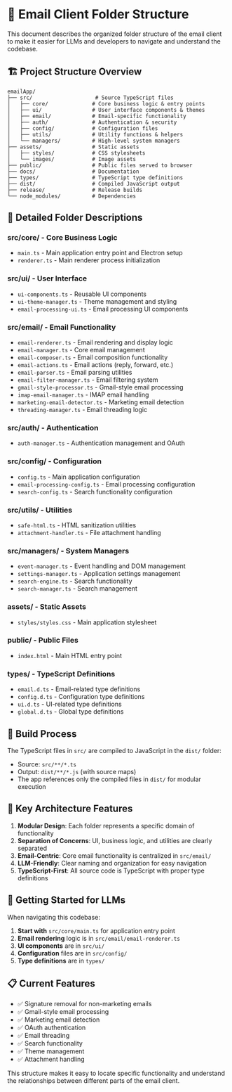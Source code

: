 # 📁 Email Client Folder Structure

This document describes the organized folder structure of the email client to make it easier for LLMs and developers to navigate and understand the codebase.

## 🏗️ **Project Structure Overview**

```
emailApp/
├── src/                    # Source TypeScript files
│   ├── core/              # Core business logic & entry points
│   ├── ui/                # User interface components & themes
│   ├── email/             # Email-specific functionality
│   ├── auth/              # Authentication & security
│   ├── config/            # Configuration files
│   ├── utils/             # Utility functions & helpers
│   └── managers/          # High-level system managers
├── assets/                # Static assets
│   ├── styles/            # CSS stylesheets
│   └── images/            # Image assets
├── public/                # Public files served to browser
├── docs/                  # Documentation
├── types/                 # TypeScript type definitions
├── dist/                  # Compiled JavaScript output
├── release/               # Release builds
└── node_modules/          # Dependencies
```

## 📂 **Detailed Folder Descriptions**

### **src/core/** - Core Business Logic
- `main.ts` - Main application entry point and Electron setup
- `renderer.ts` - Main renderer process initialization

### **src/ui/** - User Interface
- `ui-components.ts` - Reusable UI components
- `ui-theme-manager.ts` - Theme management and styling
- `email-processing-ui.ts` - Email processing UI components

### **src/email/** - Email Functionality
- `email-renderer.ts` - Email rendering and display logic
- `email-manager.ts` - Core email management
- `email-composer.ts` - Email composition functionality
- `email-actions.ts` - Email actions (reply, forward, etc.)
- `email-parser.ts` - Email parsing utilities
- `email-filter-manager.ts` - Email filtering system
- `gmail-style-processor.ts` - Gmail-style email processing
- `imap-email-manager.ts` - IMAP email handling
- `marketing-email-detector.ts` - Marketing email detection
- `threading-manager.ts` - Email threading logic

### **src/auth/** - Authentication
- `auth-manager.ts` - Authentication management and OAuth

### **src/config/** - Configuration
- `config.ts` - Main application configuration
- `email-processing-config.ts` - Email processing configuration
- `search-config.ts` - Search functionality configuration

### **src/utils/** - Utilities
- `safe-html.ts` - HTML sanitization utilities
- `attachment-handler.ts` - File attachment handling

### **src/managers/** - System Managers
- `event-manager.ts` - Event handling and DOM management
- `settings-manager.ts` - Application settings management
- `search-engine.ts` - Search functionality
- `search-manager.ts` - Search management

### **assets/** - Static Assets
- `styles/styles.css` - Main application stylesheet

### **public/** - Public Files
- `index.html` - Main HTML entry point

### **types/** - TypeScript Definitions
- `email.d.ts` - Email-related type definitions
- `config.d.ts` - Configuration type definitions
- `ui.d.ts` - UI-related type definitions
- `global.d.ts` - Global type definitions

## 🔄 **Build Process**

The TypeScript files in `src/` are compiled to JavaScript in the `dist/` folder:
- Source: `src/**/*.ts`
- Output: `dist/**/*.js` (with source maps)
- The app references only the compiled files in `dist/` for modular execution

## 🎯 **Key Architecture Features**

1. **Modular Design**: Each folder represents a specific domain of functionality
2. **Separation of Concerns**: UI, business logic, and utilities are clearly separated
3. **Email-Centric**: Core email functionality is centralized in `src/email/`
4. **LLM-Friendly**: Clear naming and organization for easy navigation
5. **TypeScript-First**: All source code is TypeScript with proper type definitions

## 🚀 **Getting Started for LLMs**

When navigating this codebase:

1. **Start with** `src/core/main.ts` for application entry point
2. **Email rendering** logic is in `src/email/email-renderer.ts`
3. **UI components** are in `src/ui/`
4. **Configuration** files are in `src/config/`
5. **Type definitions** are in `types/`

## 📋 **Current Features**

- ✅ Signature removal for non-marketing emails
- ✅ Gmail-style email processing
- ✅ Marketing email detection
- ✅ OAuth authentication
- ✅ Email threading
- ✅ Search functionality
- ✅ Theme management
- ✅ Attachment handling

This structure makes it easy to locate specific functionality and understand the relationships between different parts of the email client. 